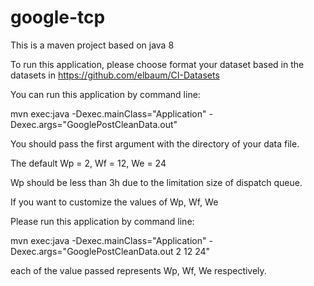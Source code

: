 # google-tcp

This is a maven project based on java 8

To run this application, please choose format your dataset based in the datasets in https://github.com/elbaum/CI-Datasets

You can run this application by command line:

 mvn exec:java -Dexec.mainClass="Application" -Dexec.args="GooglePostCleanData.out"
 
You should pass the first argument with the directory of your data file.

The default Wp = 2, Wf = 12, We = 24

Wp should be less than 3h due to the limitation size of dispatch queue.

If you want to customize the values of Wp, Wf, We

Please run this application by command line:

 mvn exec:java -Dexec.mainClass="Application" -Dexec.args="GooglePostCleanData.out 2 12 24"
 
 each of the value passed represents Wp, Wf, We respectively.
